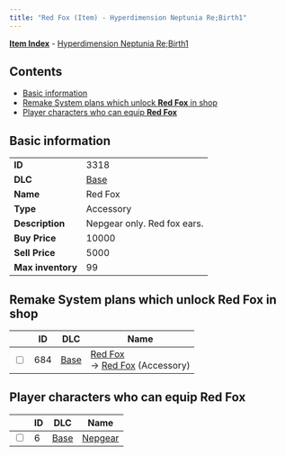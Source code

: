 ```yaml
---
title: "Red Fox (Item) - Hyperdimension Neptunia Re;Birth1"
---
```


[**Item Index**](/neptunia/rb1/item/index.html) - [Hyperdimension Neptunia Re;Birth1](/neptunia/rb1)

## Contents

- [Basic information](#basic-information)
- [Remake System plans which unlock **Red Fox** in shop](#remake-system-plans-which-unlock-red-fox-in-shop)
- [Player characters who can equip **Red Fox**](#player-characters-who-can-equip-red-fox)

## Basic information

|   |   |
| -- | -- |
| **ID** | 3318 |
| **DLC** | [Base](/neptunia/rb1/dlc/1-base.html) |
| **Name** | Red Fox |
| **Type** | Accessory |
| **Description** | Nepgear only. Red fox ears. |
| **Buy Price** | 10000 |
| **Sell Price** | 5000 |
| **Max inventory** | 99 |

## Remake System plans which unlock **Red Fox** in shop

|    | ID | DLC | Name |
| -- | -- | --- | ---- |
| <input type="checkbox" id="rb1-remake-1-684" class="trackbox" /> | 684 | [Base](/neptunia/rb1/dlc/1-base.html) | [Red Fox](/neptunia/rb1/remake/1-684-red-fox.html)<br />→ [Red Fox](/neptunia/rb1/item/1-3318-red-fox.html) (Accessory) |

## Player characters who can equip **Red Fox**

|    | ID | DLC | Name |
| -- | -- | --- | ---- |
| <input type="checkbox" id="rb1-player-1-6" class="trackbox" /> | 6 | [Base](/neptunia/rb1/dlc/1-base.html) | [Nepgear](/neptunia/rb1/player/1-6-nepgear.html) |